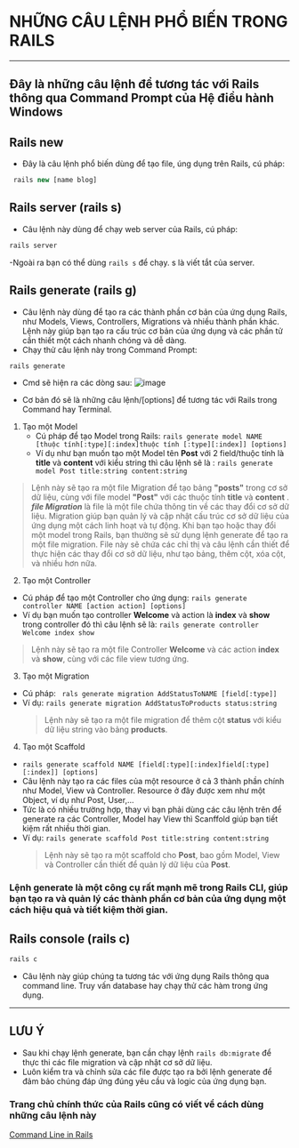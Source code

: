 # NHỮNG CÂU LỆNH PHỔ BIẾN TRONG RAILS
***
## **Đây là những câu lệnh để tương tác với Rails thông qua Command Prompt của Hệ điều hành Windows**
## Rails new
  - Đây là câu lệnh phổ biến dùng để tạo file, úng dụng trên Rails, cú pháp:
  ``` php
   rails new [name blog]
  ```
  ## Rails server (rails s)
   - Câu lệnh này dùng để chạy web server của Rails, cú pháp:
  ``` php
  rails server
  ```
  -Ngoài ra bạn có thể dùng ``` rails s ``` để chạy. s là viết tắt của server.
  ## Rails generate (rails g)
   - Câu lệnh này dùng để tạo ra các thành phần cơ bản của ứng dụng Rails, như Models, Views, Controllers, Migrations và nhiều thành phần khác. Lệnh này giúp bạn tạo ra cấu trúc cơ bản của ứng dụng và các phần tử cần thiết một cách nhanh chóng và dễ dàng.
   - Chạy thử câu lệnh này trong Command Prompt:
  ``` php
  rails generate
  ```
  - Cmd sẽ hiện ra các dòng sau: 
  ![image](https://github.com/LuongHuuPhuc/Ruby-projects/assets/156191563/83449b0c-368b-437c-a4d8-ca315499f833)

 - Cơ bản đó sẽ là những câu lệnh/[options] để tương tác với Rails trong Command hay Terminal.
1. Tạo một Model
   * Cú pháp để tạo Model trong Rails:
   ``` rails generate model NAME [thuộc tính[:type][:index]thuộc tính [:type][:index]] [options] ```
   * Ví dụ như bạn muốn tạo một Model tên **Post** với 2 field/thuộc tính là **title** và **content** với kiểu string thì câu lệnh sẽ là :
     ``` rails generate model Post title:string content:string ```
> Lệnh này sẽ tạo ra một file Migration để tạo bảng **"posts"** trong cơ sở dữ liệu, cùng với file model **"Post"** với các thuộc tính **title** và **content** .
> ***file Migration*** là file là một file chứa thông tin về các thay đổi cơ sở dữ liệu. Migration giúp bạn quản lý và cập nhật cấu trúc cơ sở dữ liệu của ứng dụng một cách linh hoạt và tự động. Khi bạn tạo hoặc thay đổi một model trong Rails, bạn thường sẽ sử dụng lệnh generate để tạo ra một file migration. File này sẽ chứa các chỉ thị và câu lệnh cần thiết để thực hiện các thay đổi cơ sở dữ liệu, như tạo bảng, thêm cột, xóa cột, và nhiều hơn nữa.
2. Tạo một Controller
  * Cú pháp để tạo một Controller cho ứng dụng:
    ``` rails generate controller NAME [action action] [options] ```
  * Ví dụ bạn muốn tạo controller **Welcome** và action là **index** và **show** trong controller đó thì câu lệnh sẽ là:
    ```rails generate controller Welcome index show ```
   > Lệnh này sẽ tạo ra một file Controller **Welcome** và các action **index** và **show**, cùng với các file view tương ứng.
3. Tạo một Migration
  * Cú pháp: `` rals generate migration AddStatusToNAME [field[:type]]``
  * Ví dụ:  ```rails generate migration AddStatusToProducts status:string ```
    > Lệnh này sẽ tạo ra một file migration để thêm cột **status** với kiểu dữ liệu string vào bảng **products**.
4. Tạo một Scaffold
  *  ``` rails generate scaffold NAME [field[:type][:index]field[:type][:index]] [options] ```
* Câu lệnh này tạo ra các files của một resource ở cả 3 thành phần chính như Model, View và Controller. Resource ở đây được xem như một Object, ví dụ như Post, User,...
* Tức là có nhiều trường hợp, thay vì bạn phải dùng các câu lệnh trên để generate ra các Controller, Model hay View thì Scanffold giúp bạn tiết kiệm rất nhiều thời gian.
* Ví dụ: ``` rails generate scaffold Post title:string content:string ```
  > Lệnh này sẽ tạo ra một scaffold cho **Post**, bao gồm Model, View và Controller cần thiết để quản lý dữ liệu của **Post**.

### Lệnh generate là một công cụ rất mạnh mẽ trong Rails CLI, giúp bạn tạo ra và quản lý các thành phần cơ bản của ứng dụng một cách hiệu quả và tiết kiệm thời gian.

## Rails console (rails c)
``` php
rails c
```
* Câu lệnh này giúp chúng ta tương tác với ứng dụng Rails thông qua command line. Truy vấn database hay chạy thử các hàm trong ứng dụng.
 ***
## LƯU Ý 
* Sau khi chạy lệnh generate, bạn cần chạy lệnh `rails db:migrate` để thực thi các file migration và cập nhật cơ sở dữ liệu.
* Luôn kiểm tra và chỉnh sửa các file được tạo ra bởi lệnh generate để đảm bảo chúng đáp ứng đúng yêu cầu và logic của ứng dụng bạn.
### Trang chủ chính thức của Rails cũng có viết vể cách dùng những câu lệnh này
[Command Line in Rails](https://guides.rubyonrails.org/command_line.html)


